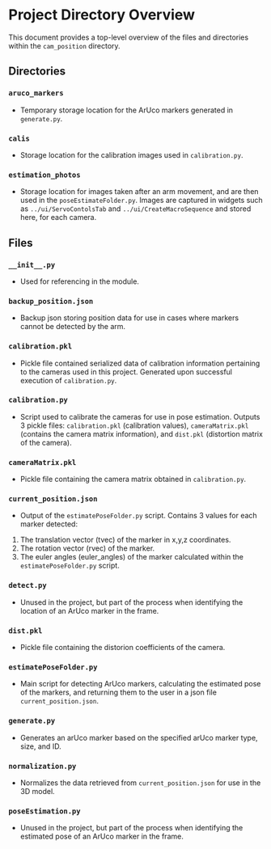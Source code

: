 # Project Directory Overview

This document provides a top-level overview of the files and directories within the `cam_position` directory.

## Directories

### `aruco_markers`
- Temporary storage location for the ArUco markers generated in `generate.py`.

### `calis`
- Storage location for the calibration images used in `calibration.py`.

### `estimation_photos`
- Storage location for images taken after an arm movement, and are then used in the `poseEstimateFolder.py`. Images are captured in widgets such as `../ui/ServoContolsTab` and `../ui/CreateMacroSequence` and stored here, for each camera.

## Files

### `__init__.py`
- Used for referencing in the module.

### `backup_position.json`
- Backup json storing position data for use in cases where markers cannot be detected by the arm.

### `calibration.pkl`
- Pickle file contained serialized data of calibration information pertaining to the cameras used in this project. Generated upon successful execution of `calibration.py`.

### `calibration.py`
- Script used to calibrate the cameras for use in pose estimation. Outputs 3 pickle files: `calibration.pkl` (calibration values), `cameraMatrix.pkl` (contains the camera matrix information), and `dist.pkl` (distortion matrix of the camera).

### `cameraMatrix.pkl`
- Pickle file containing the camera matrix obtained in `calibration.py`.

### `current_position.json`
- Output of the `estimatePoseFolder.py` script. Contains 3 values for each marker detected: 
 1. The translation vector (tvec) of the marker in x,y,z coordinates.
 2. The rotation vector (rvec) of the marker.
 3. The euler angles (euler_angles) of the marker calculated within the `estimatePoseFolder.py` script. 

### `detect.py`
- Unused in the project, but part of the process when identifying the location of an ArUco marker in the frame.

### `dist.pkl`
- Pickle file containing the distorion coefficients of the camera.

### `estimatePoseFolder.py`
- Main script for detecting ArUco markers, calculating the estimated pose of the markers, and returning them to the user in a json file `current_position.json`.

### `generate.py`
- Generates an arUco marker based on the specified arUco marker type, size, and ID.

### `normalization.py`
- Normalizes the data retrieved from `current_position.json` for use in the 3D model.

### `poseEstimation.py`
- Unused in the project, but part of the process when identifying the estimated pose of an ArUco marker in the frame.
